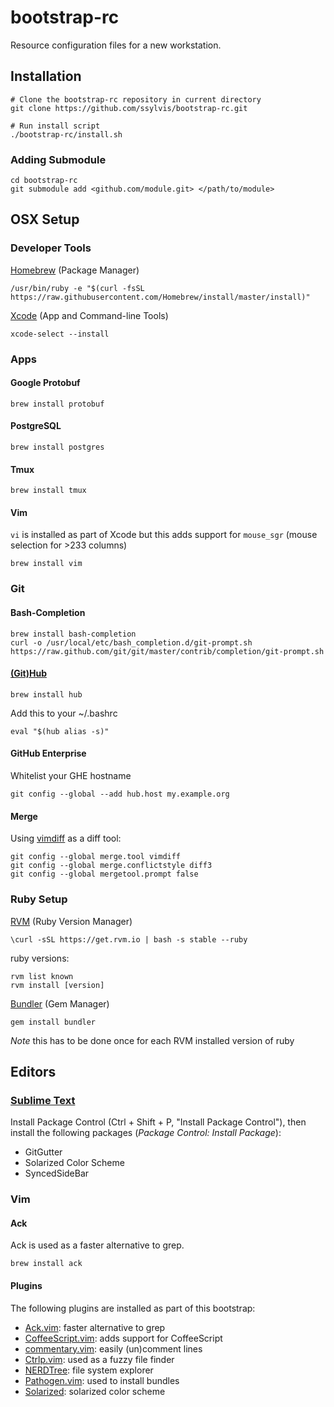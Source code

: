# bootstrap-rc
Resource configuration files for a new workstation.

## Installation
    # Clone the bootstrap-rc repository in current directory
    git clone https://github.com/ssylvis/bootstrap-rc.git

    # Run install script
    ./bootstrap-rc/install.sh

### Adding Submodule
    cd bootstrap-rc
    git submodule add <github.com/module.git> </path/to/module>

## OSX Setup
### Developer Tools
[Homebrew](https://brew.sh/) (Package Manager)

    /usr/bin/ruby -e "$(curl -fsSL https://raw.githubusercontent.com/Homebrew/install/master/install)"

[Xcode](https://itunes.apple.com/us/app/xcode/id497799835) (App and Command-line Tools)

    xcode-select --install

### Apps
#### Google Protobuf

    brew install protobuf

#### PostgreSQL

    brew install postgres

#### Tmux

    brew install tmux

#### Vim
`vi` is installed as part of Xcode but this adds support for `mouse_sgr` (mouse selection for >233 columns)

    brew install vim

### Git
#### Bash-Completion

    brew install bash-completion
    curl -o /usr/local/etc/bash_completion.d/git-prompt.sh https://raw.github.com/git/git/master/contrib/completion/git-prompt.sh

#### [(Git)Hub](https://hub.github.com/)

    brew install hub

Add this to your ~/.bashrc

    eval "$(hub alias -s)"

#### GitHub Enterprise
Whitelist your GHE hostname

    git config --global --add hub.host my.example.org

#### Merge
Using [vimdiff](http://www.rosipov.com/blog/use-vimdiff-as-git-mergetool/) as a diff tool:

    git config --global merge.tool vimdiff
    git config --global merge.conflictstyle diff3
    git config --global mergetool.prompt false

### Ruby Setup
[RVM](https://rvm.io/rvm/install) (Ruby Version Manager)

    \curl -sSL https://get.rvm.io | bash -s stable --ruby

ruby versions:

    rvm list known
    rvm install [version]

[Bundler](http://bundler.io/) (Gem Manager)

    gem install bundler

*Note* this has to be done once for each RVM installed version of ruby

## Editors
### [Sublime Text](https://www.sublimetext.com/)

Install Package Control (Ctrl + Shift + P, "Install Package Control"), then install the following packages
(*Package Control: Install Package*):
- GitGutter
- Solarized Color Scheme
- SyncedSideBar

### Vim
#### Ack
Ack is used as a faster alternative to grep.

    brew install ack

#### Plugins
The following plugins are installed as part of this bootstrap:
- [Ack.vim](https://github.com/mileszs/ack.vim): faster alternative to grep
- [CoffeeScript.vim](https://github.com/kchmck/vim-coffee-script): adds support for CoffeeScript
- [commentary.vim](https://github.com/tpope/vim-commentary): easily (un)comment lines
- [Ctrlp.vim](https://github.com/kien/ctrlp.vim): used as a fuzzy file finder
- [NERDTree](https://github.com/scrooloose/nerdtree): file system explorer
- [Pathogen.vim](https://github.com/tpope/vim-pathogen): used to install bundles
- [Solarized](https://github.com/altercation/vim-colors-solarized): solarized color scheme
